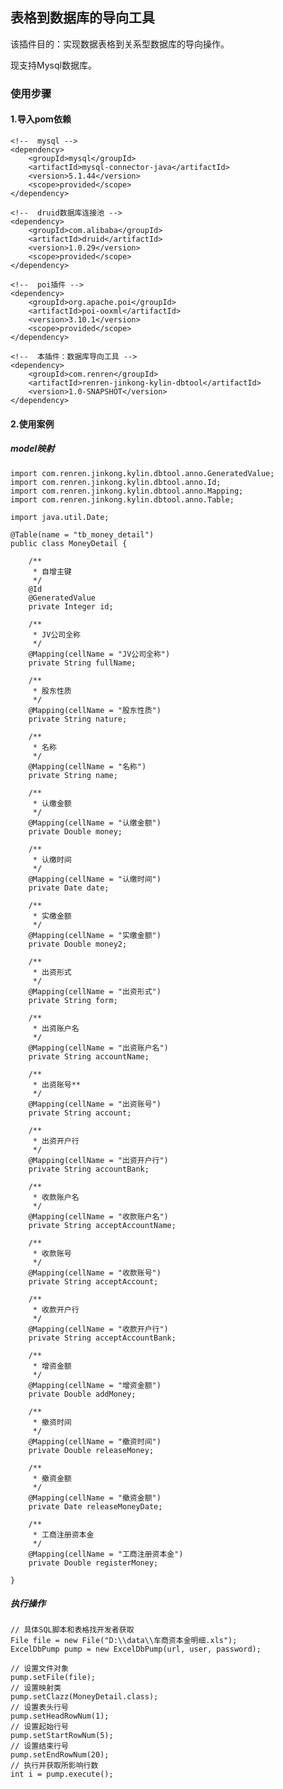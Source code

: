 ## 表格到数据库的导向工具

该插件目的：实现数据表格到关系型数据库的导向操作。

现支持Mysql数据库。

### 使用步骤

#### 1.导入pom依赖

    <!--  mysql -->
    <dependency>
        <groupId>mysql</groupId>
        <artifactId>mysql-connector-java</artifactId>
        <version>5.1.44</version>
        <scope>provided</scope>
    </dependency>
    
    <!--  druid数据库连接池 -->
    <dependency>
        <groupId>com.alibaba</groupId>
        <artifactId>druid</artifactId>
        <version>1.0.29</version>
        <scope>provided</scope>
    </dependency>
    
    <!--  poi插件 -->
    <dependency>
        <groupId>org.apache.poi</groupId>
        <artifactId>poi-ooxml</artifactId>
        <version>3.10.1</version>
        <scope>provided</scope>
    </dependency>

    <!--  本插件：数据库导向工具 -->
    <dependency>
        <groupId>com.renren</groupId>
        <artifactId>renren-jinkong-kylin-dbtool</artifactId>
        <version>1.0-SNAPSHOT</version>
    </dependency>
    
#### 2.使用案例
##### model映射

    import com.renren.jinkong.kylin.dbtool.anno.GeneratedValue;
    import com.renren.jinkong.kylin.dbtool.anno.Id;
    import com.renren.jinkong.kylin.dbtool.anno.Mapping;
    import com.renren.jinkong.kylin.dbtool.anno.Table;
    
    import java.util.Date;
    
    @Table(name = "tb_money_detail")
    public class MoneyDetail {
    
        /**
         * 自增主键
         */
        @Id
        @GeneratedValue
        private Integer id;
    
        /**
         * JV公司全称
         */
        @Mapping(cellName = "JV公司全称")
        private String fullName;
    
        /**
         * 股东性质
         */
        @Mapping(cellName = "股东性质")
        private String nature;
    
        /**
         * 名称
         */
        @Mapping(cellName = "名称")
        private String name;
    
        /**
         * 认缴金额
         */
        @Mapping(cellName = "认缴金额")
        private Double money;
    
        /**
         * 认缴时间
         */
        @Mapping(cellName = "认缴时间")
        private Date date;
    
        /**
         * 实缴金额
         */
        @Mapping(cellName = "实缴金额")
        private Double money2;
    
        /**
         * 出资形式
         */
        @Mapping(cellName = "出资形式")
        private String form;
    
        /**
         * 出资账户名
         */
        @Mapping(cellName = "出资账户名")
        private String accountName;
    
        /**
         * 出资账号**
         */
        @Mapping(cellName = "出资账号")
        private String account;
    
        /**
         * 出资开户行
         */
        @Mapping(cellName = "出资开户行")
        private String accountBank;
    
        /**
         * 收款账户名
         */
        @Mapping(cellName = "收款账户名")
        private String acceptAccountName;
    
        /**
         * 收款账号
         */
        @Mapping(cellName = "收款账号")
        private String acceptAccount;
    
        /**
         * 收款开户行
         */
        @Mapping(cellName = "收款开户行")
        private String acceptAccountBank;
    
        /**
         * 增资金额
         */
        @Mapping(cellName = "增资金额")
        private Double addMoney;
    
        /**
         * 撤资时间
         */
        @Mapping(cellName = "撤资时间")
        private Double releaseMoney;
    
        /**
         * 撤资金额
         */
        @Mapping(cellName = "撤资金额")
        private Date releaseMoneyDate;
    
        /**
         * 工商注册资本金
         */
        @Mapping(cellName = "工商注册资本金")
        private Double registerMoney;
    
    }
    
    
##### 执行操作
    // 具体SQL脚本和表格找开发者获取
    File file = new File("D:\\data\\车商资本金明细.xls");
    ExcelDbPump pump = new ExcelDbPump(url, user, password);

    // 设置文件对象
    pump.setFile(file);
    // 设置映射类
    pump.setClazz(MoneyDetail.class);
    // 设置表头行号
    pump.setHeadRowNum(1);
    // 设置起始行号
    pump.setStartRowNum(5);
    // 设置结束行号
    pump.setEndRowNum(20);
    // 执行并获取所影响行数
    int i = pump.execute();